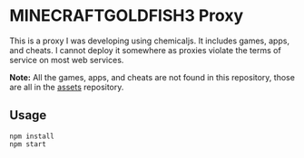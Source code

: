 # MINECRAFTGOLDFISH3 Proxy

This is a proxy I was developing using chemicaljs. It includes games, apps, and cheats. I cannot deploy it somewhere as proxies violate the terms of service on most web services.

<b>Note:</b> All the games, apps, and cheats are not found in this repository, those are all in the [assets](https://github.com/MINECRAFTGOLDFISH3/assets) repository.

## Usage

```shell
npm install
npm start
```
